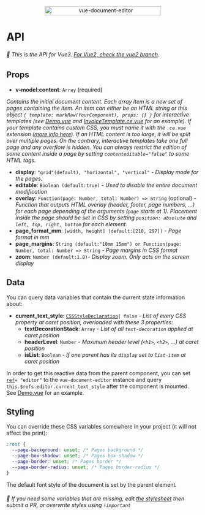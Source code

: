 <div align="center">
  <img width="304" height="24" src="https://github.com/motla/vue-document-editor/raw/master/img/logo.png" alt="vue-document-editor">
</div>

# API

###### :speech_balloon: This is the API for Vue3. [For Vue2, check the vue2 branch](https://github.com/motla/vue-document-editor/blob/vue2/API.md).

## Props
- **v-model:content**: `Array` (required)

*Contains the initial document content. Each array item is a new set of pages containing the item. An item can either be an HTML string or this object `{ template: markRaw(YourComponent), props: {} }` for interactive templates (see [Demo.vue](src/Demo/Demo.vue) and [InvoiceTemplate.ce.vue](src/Demo/InvoiceTemplate.ce.vue) for an example). If your template contains custom CSS, you must name it with the `.ce.vue` extension ([more info here](https://vuejs.org/guide/extras/web-components.html#sfc-as-custom-element)). If an HTML content is too large, it will be split over multiple pages. On the contrary, interactive templates take one full page and any overflow is hidden. You can always restrict the edition of some content inside a page by setting `contenteditable="false"` to some HTML tags.*

- **display**: `"grid"(default), "horizontal", "vertical"` - *Display mode for the pages.*
- **editable**: `Boolean (default:true)` - *Used to disable the entire document modification*
- **overlay**: `Function(page: Number, total: Number) => String` (optional) - *Function that outputs HTML overlay (header, footer, page numbers, ...) for each page depending of the arguments (`page` starts at 1). Placement inside the page should be set in CSS by setting `position: absolute` and `left, top, right, bottom` for each element.*
- **page_format_mm**: `[width, height] (default:[210, 297])` - *Page format in mm*
- **page_margins**: `String (default:"10mm 15mm") or Function(page: Number, total: Number => String` - *Page margins in CSS format*
- **zoom**: `Number (default:1.0)`- *Display zoom. Only acts on the screen display*

## Data
You can query data variables that contain the current state information about:
- **current_text_style**: [`CSSStyleDeclaration`](https://developer.mozilla.org/en-US/docs/Web/API/CSSStyleDeclaration)`| false` - *List of every CSS property at caret position, overloaded with these 3 properties:*
  - **textDecorationStack**: `Array` - *List of all `text-decoration` applied at caret position*
  - **headerLevel**: `Number` - *Maximum header level (`<h1>`, `<h2>`, ...) at caret position*
  - **isList**: `Boolean` - *If one parent has its `display` set to `list-item` at caret position*

In order to get this reactive data from the parent component, you can set [`ref`](https://vuejs.org/v2/api/#ref)`= "editor"` to the `vue-document-editor` instance and query `this.$refs.editor.current_text_style` after the component is mounted. See [Demo.vue](src/Demo/Demo.vue) for an example.

## Styling
You can override these CSS variables somewhere in your project (it will not affect the print):
```css
:root {
  --page-background: unset; /* Pages background */
  --page-box-shadow: unset; /* Pages box-shadow */
  --page-border: unset; /* Pages border */
  --page-border-radius: unset; /* Pages border-radius */
}
```
The default font style of the document is set by the parent element.

###### :speech_balloon: If you need some variables that are missing, edit [the stylesheet](src/DocumentEditor/DocumentEditor.vue#L563) then submit a PR, or overwrite styles using `!important`